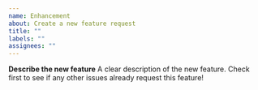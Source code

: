 ```yaml
---
name: Enhancement
about: Create a new feature request
title: ""
labels: ""
assignees: ""
---
```


**Describe the new feature**
A clear description of the new feature. Check first to see if any other issues already request this feature!
